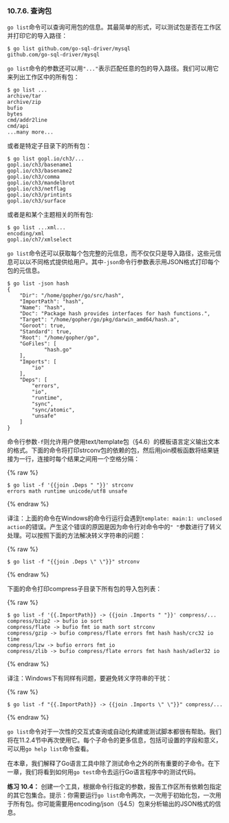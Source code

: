 ### 10.7.6. 查询包

`go list`命令可以查询可用包的信息。其最简单的形式，可以测试包是否在工作区并打印它的导入路径：

```
$ go list github.com/go-sql-driver/mysql
github.com/go-sql-driver/mysql
```

`go list`命令的参数还可以用`"..."`表示匹配任意的包的导入路径。我们可以用它来列出工作区中的所有包：

```
$ go list ...
archive/tar
archive/zip
bufio
bytes
cmd/addr2line
cmd/api
...many more...
```

或者是特定子目录下的所有包：

```
$ go list gopl.io/ch3/...
gopl.io/ch3/basename1
gopl.io/ch3/basename2
gopl.io/ch3/comma
gopl.io/ch3/mandelbrot
gopl.io/ch3/netflag
gopl.io/ch3/printints
gopl.io/ch3/surface
```

或者是和某个主题相关的所有包:

```
$ go list ...xml...
encoding/xml
gopl.io/ch7/xmlselect
```

`go list`命令还可以获取每个包完整的元信息，而不仅仅只是导入路径，这些元信息可以以不同格式提供给用户。其中`-json`命令行参数表示用JSON格式打印每个包的元信息。

```
$ go list -json hash
{
	"Dir": "/home/gopher/go/src/hash",
	"ImportPath": "hash",
	"Name": "hash",
	"Doc": "Package hash provides interfaces for hash functions.",
	"Target": "/home/gopher/go/pkg/darwin_amd64/hash.a",
	"Goroot": true,
	"Standard": true,
	"Root": "/home/gopher/go",
	"GoFiles": [
			"hash.go"
	],
	"Imports": [
		"io"
	],
	"Deps": [
		"errors",
		"io",
		"runtime",
		"sync",
		"sync/atomic",
		"unsafe"
	]
}
```

命令行参数`-f`则允许用户使用text/template包（§4.6）的模板语言定义输出文本的格式。下面的命令将打印strconv包的依赖的包，然后用join模板函数将结果链接为一行，连接时每个结果之间用一个空格分隔：

{% raw %}
```
$ go list -f '{{join .Deps " "}}' strconv
errors math runtime unicode/utf8 unsafe
```
{% endraw %}

译注：上面的命令在Windows的命令行运行会遇到`template: main:1: unclosed action`的错误。产生这个错误的原因是因为命令行对命令中的`" "`参数进行了转义处理。可以按照下面的方法解决转义字符串的问题：

{% raw %}
```
$ go list -f "{{join .Deps \" \"}}" strconv
```
{% endraw %}

下面的命令打印compress子目录下所有包的导入包列表：

{% raw %}
```
$ go list -f '{{.ImportPath}} -> {{join .Imports " "}}' compress/...
compress/bzip2 -> bufio io sort
compress/flate -> bufio fmt io math sort strconv
compress/gzip -> bufio compress/flate errors fmt hash hash/crc32 io time
compress/lzw -> bufio errors fmt io
compress/zlib -> bufio compress/flate errors fmt hash hash/adler32 io
```
{% endraw %}

译注：Windows下有同样有问题，要避免转义字符串的干扰：

{% raw %}
```
$ go list -f "{{.ImportPath}} -> {{join .Imports \" \"}}" compress/...
```
{% endraw %}

`go list`命令对于一次性的交互式查询或自动化构建或测试脚本都很有帮助。我们将在11.2.4节中再次使用它。每个子命令的更多信息，包括可设置的字段和意义，可以用`go help list`命令查看。

在本章，我们解释了Go语言工具中除了测试命令之外的所有重要的子命令。在下一章，我们将看到如何用`go test`命令去运行Go语言程序中的测试代码。

**练习 10.4：** 创建一个工具，根据命令行指定的参数，报告工作区所有依赖包指定的其它包集合。提示：你需要运行`go list`命令两次，一次用于初始化包，一次用于所有包。你可能需要用encoding/json（§4.5）包来分析输出的JSON格式的信息。
